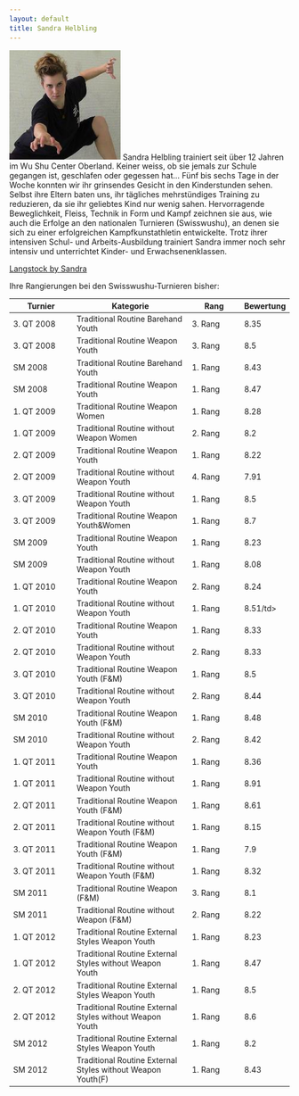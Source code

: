 ```yaml
---
layout: default
title: Sandra Helbling
---
```


<img class="ifloat-left" src="/images/sandra-helbling.jpg" alt="Sandra Helbling" width="200px">
Sandra Helbling trainiert seit über 12 Jahren im Wu Shu Center Oberland. Keiner weiss, ob sie jemals zur Schule gegangen ist, geschlafen oder gegessen hat... Fünf bis sechs Tage in der Woche konnten wir ihr grinsendes Gesicht in den Kinderstunden sehen. Selbst ihre Eltern baten uns, ihr tägliches mehrstündiges Training zu reduzieren, da sie ihr geliebtes Kind nur wenig sahen. Hervorragende Beweglichkeit, Fleiss, Technik in Form und Kampf zeichnen sie aus, wie auch die Erfolge an den nationalen Turnieren (Swisswushu), an denen sie sich zu einer erfolgreichen Kampfkunstathletin entwickelte. 
Trotz ihrer intensiven Schul- und Arbeits-Ausbildung trainiert Sandra immer noch sehr intensiv und unterrichtet Kinder- und Erwachsenenklassen.

<a target="_blank" href="https://www.flickr.com/photos/117851037@N03/13425342923/" >Langstock by Sandra</a>

Ihre Rangierungen bei den Swisswushu-Turnieren bisher:
<table> 
	<thead> 
		<tr> 
			<th width="100">Turnier</th> 
			<th>Kategorie</th> 
			<th width="80">Rang</th> 
			<th width="50">Bewertung</th> 
		</tr> 
	</thead> 
	<tbody> 
		<tr> 
			<td>3. QT 2008</td> 
			<td>Traditional Routine Barehand Youth</td> 
			<td>3. Rang</td> 
			<td>8.35</td> 
		</tr> 
		<tr> 
			<td>3. QT 2008</td> 
			<td>Traditional Routine Weapon Youth</td> 
			<td>3. Rang</td> 
			<td>8.5</td> 
		</tr> 
		<tr> 
			<td>SM 2008</td> 
			<td>Traditional Routine Barehand Youth</td> 
			<td>1. Rang</td> 
			<td>8.43</td> 
		</tr> 
		<tr> 
			<td>SM 2008</td> 
			<td>Traditional Routine Weapon Youth</td> 
			<td>1. Rang</td> 
			<td>8.47</td> 
		</tr> 
		<tr> 
			<td>1. QT 2009</td> 
			<td>Traditional Routine Weapon Women</td> 
			<td>1. Rang</td> 
			<td>8.28</td> 
		</tr> 
		<tr> 
			<td>1. QT 2009</td> 
			<td>Traditional Routine without Weapon Women</td> 
			<td>2. Rang</td> 
			<td>8.2</td> 
		</tr> 
		<tr> 
			<td>2. QT 2009</td> 
			<td>Traditional Routine Weapon Youth</td> 
			<td>1. Rang</td> 
			<td>8.22</td> 
		</tr> 
		<tr> 
			<td>2. QT 2009</td> 
			<td>Traditional Routine without Weapon Youth</td> 
			<td>4. Rang</td> 
			<td>7.91</td> 
		</tr> 
		<tr> 
			<td>3. QT 2009</td> 
			<td>Traditional Routine without Weapon Youth</td> 
			<td>1. Rang</td> 
			<td>8.5</td> 
		</tr> 
		<tr> 
			<td>3. QT 2009</td> 
			<td>Traditional Routine Weapon Youth&Women</td> 
			<td>1. Rang</td> 
			<td>8.7</td> 
		</tr> 
		<tr> 
			<td>SM 2009</td> 
			<td>Traditional Routine Weapon Youth</td> 
			<td>1. Rang</td> 
			<td>8.23</td> 
		</tr> 
		<tr> 
			<td>SM 2009</td> 
			<td>Traditional Routine without Weapon Youth</td> 
			<td>1. Rang</td> 
			<td>8.08</td> 
		</tr> 
		<tr> 
			<td>1. QT 2010</td> 
			<td>Traditional Routine Weapon Youth</td> 
			<td>2. Rang</td> 
			<td>8.24</td> 
		</tr> 
		<tr> 
			<td>1. QT 2010</td> 
			<td>Traditional Routine without Weapon Youth</td> 
			<td>1. Rang</td> 
			<td>8.51/td> 
		</tr> 
		<tr> 
			<td>2. QT 2010</td> 
			<td>Traditional Routine Weapon Youth</td> 
			<td>1. Rang</td> 
			<td>8.33</td> 
		</tr>
		<tr> 
			<td>2. QT 2010</td> 
			<td>Traditional Routine without Weapon Youth</td> 
			<td>2. Rang</td> 
			<td>8.33</td> 
		</tr>
		<tr> 
			<td>3. QT 2010</td> 
			<td>Traditional Routine Weapon Youth (F&M)</td> 
			<td>1. Rang</td> 
			<td>8.5</td> 
		</tr>
		<tr> 
			<td>3. QT 2010</td> 
			<td>Traditional Routine without Weapon Youth</td> 
			<td>2. Rang</td> 
			<td>8.44</td> 
		</tr>
		<tr> 
			<td>SM 2010</td> 
			<td>Traditional Routine Weapon Youth (F&M)</td> 
			<td>1. Rang</td> 
			<td>8.48</td> 
		</tr> 
		<tr> 
			<td>SM 2010</td> 
			<td>Traditional Routine without Weapon Youth</td> 
			<td>2. Rang</td> 
			<td>8.42</td> 
		</tr> 
		<tr> 
			<td>1. QT 2011</td> 
			<td>Traditional Routine Weapon Youth</td> 
			<td>1. Rang</td> 
			<td>8.36</td> 
		</tr> 
		<tr> 
			<td>1. QT 2011</td> 
			<td>Traditional Routine without Weapon Youth</td> 
			<td>1. Rang</td> 
			<td>8.91</td> 
		</tr> 
		<tr> 
			<td>2. QT 2011</td> 
			<td>Traditional Routine Weapon Youth (F&M)</td> 
			<td>1. Rang</td> 
			<td>8.61</td> 
		</tr>
		<tr> 
			<td>2. QT 2011</td> 
			<td>Traditional Routine without Weapon Youth (F&M)</td> 
			<td>1. Rang</td> 
			<td>8.15</td> 
		</tr>
		<tr> 
			<td>3. QT 2011</td> 
			<td>Traditional Routine Weapon Youth (F&M)</td> 
			<td>1. Rang</td> 
			<td>7.9</td> 
		</tr> 
		<tr> 
			<td>3. QT 2011</td> 
			<td>Traditional Routine without Weapon Youth (F&M)</td> 
			<td>1. Rang</td> 
			<td>8.32</td> 
		</tr> 
		<tr> 
			<td>SM 2011</td> 
			<td>Traditional Routine Weapon (F&M)</td> 
			<td>3. Rang</td> 
			<td>8.1</td> 
		</tr>
		<tr> 
			<td>SM 2011</td> 
			<td>Traditional Routine without Weapon (F&M)</td> 
			<td>2. Rang</td> 
			<td>8.22</td> 
		</tr>
		<tr> 
			<td>1. QT 2012</td> 
			<td>Traditional Routine External Styles Weapon Youth</td> 
			<td>1. Rang</td> 
			<td>8.23</td> 
		</tr> 
		<tr> 
			<td>1. QT 2012</td> 
			<td>Traditional Routine External Styles without Weapon Youth</td> 
			<td>1. Rang</td> 
			<td>8.47</td> 
		</tr> 
		<tr> 
			<td>2. QT 2012</td> 
			<td>Traditional Routine External Styles Weapon Youth</td> 
			<td>1. Rang</td> 
			<td>8.5</td> 
		</tr> 
		<tr> 
			<td>2. QT 2012</td> 
			<td>Traditional Routine External Styles without Weapon Youth</td> 
			<td>1. Rang</td> 
			<td>8.6</td> 
		</tr> 
		<tr> 
			<td>SM 2012</td> 
			<td>Traditional Routine External Styles Weapon Youth</td> 
			<td>1. Rang</td> 
			<td>8.2</td> 
		</tr> 
		<tr> 
			<td>SM 2012</td> 
			<td>Traditional Routine External Styles without Weapon Youth(F)</td> 
			<td>1. Rang</td> 
			<td>8.43</td> 
		</tr> 
